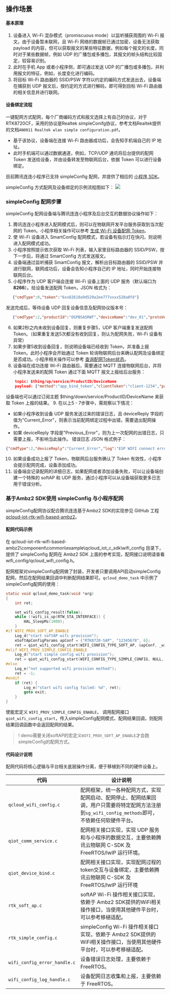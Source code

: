 ## 操作场景
#### 基本原理
1. 设备进入 Wi-Fi 混杂模式（promiscuous mode）以监听捕获周围的 Wi-Fi 报文。由于设备暂未联网，且 Wi-Fi 网络的数据帧已通过加密，设备无法获取payload 的内容，但可以获取报文的某些特征数据，例如每个报文的长度，同时对于某些数据帧，例如 UDP 的广播包或多播包，其报文的帧头结构比较固定，较容易识别。
2. 此时在手机 App 或者小程序侧，即可通过发送 UDP 的广播包或多播包，并利用报文的特征，例如，长度变化进行编码。
3. 将目标 Wi-Fi 路由器的 SSID/PSW 字符以约定的编码方式发送出去，设备端在捕获到 UDP 报文后，按约定的方式进行解码，即可得到目标 Wi-Fi 路由器的相关信息并进行联网。

#### 设备绑定流程
一键配网方式配网，每个厂商编码方式和报文选择上有自己的协议，对于RTK8720CF，采用的协议是Realtek simpleConifg协议，参考文档Realtek提供的文档`AN0011 Realtek wlan simple configuration.pdf`。
- 基于该协议，设备端在连接 Wi-Fi 路由器成功后，会告知手机端自己的 IP 地址。
- 此时手机端可以通过数据通道，例如，TCP/UDP 通讯将后台提供的配网 Token 发送给设备，并由设备转发至物联网后台，依据 Token 可以进行设备绑定。

目前腾讯连连小程序已支持 simpleConfig 配网，并提供了相应的 [小程序 SDK](https://www.npmjs.com/package/qcloud-iotexplorer-appdev-sdk)。

simpleConfig 方式配网及设备绑定的示例流程图如下：
![](https://main.qcloudimg.com/raw/a954c9c11a882c1369b0face0f47aedf.png)

### simpleConfig 配网步骤
simpleConfig 配网设备端与腾讯连连小程序及后台交互的数据协议操作如下：

1. 腾讯连连小程序进入配网模式后，则可以在物联网开发平台服务获取到当次配网的 Token。小程序相关操作可以参考 [生成 Wi-Fi 设备配网 Token](https://cloud.tencent.com/document/product/1081/44044)。
2. 使 Wi-Fi 设备进入 SmartConfig 配网模式，若设备有指示灯在快闪，则说明进入配网模式成功。
3. 小程序按照提示依次获取 Wi-Fi 列表，输入家里目标路由器的 SSID/PSW，按下一步后，将通过 SmartConfig 方式发送报文。
4. 设备端通过监听捕获 SmartConfig 报文，解析出目标路由器的 SSID/PSW 并进行联网，联网成功后，设备会告知小程序自己的 IP 地址，同时开始连接物联网后台。
5. 小程序作为 UDP 客户端会连接 Wi-Fi 设备上面的 UDP 服务（默认端口为**8266**）。给设备发送配网 Token，JSON 格式为：
```json
   {"cmdType":0,"token":"6xx82618a9d529a2ee777xxxx528a0fd"} 
```
发送完成后，等待设备 UDP 回复设备信息及配网协议版本号：
```json  
   {"cmdType":2,"productId":"OSPB5ASRWT","deviceName":"dev_01","protoVersion":"2.0"}
```
6. 如果2秒之内未收到设备回复，则重复步骤5，UDP 客户端重复发送配网 Token。（如果重复发送5次都没有收到回复，则认为配网失败，Wi-Fi 设备有异常）
7. 如果步骤5收到设备回复，则说明设备端已经收到 Token，并准备上报 Token。此时小程序会开始通过 Token 轮询物联网后台来确认配网及设备绑定是否成功。小程序相关操作可以参考 [查询配网Token状态](https://cloud.tencent.com/document/product/1081/44045)。
8. 设备端在成功连接 Wi-Fi 路由器后，需要通过 MQTT 连接物联网后台，并将小程序发送来的配网 Token 通过下面 MQTT 报文上报给后台服务：
```json
    topic: $thing/up/service/ProductID/DeviceName
    payload: {"method":"app_bind_token","clientToken":"client-1234","params": {"token":"6xx82618a9d529a2ee777xxxx528a0fd"}}
```
设备端也可以通过订阅主题 $thing/down/service/ProductID/DeviceName 来获取 Token 上报的结果。
9. 在以上5 - 7步骤中，需观察以下情况：
 - 如果小程序收到设备 UDP 服务发送过来的错误日志，且 deviceReply 字段的值为"Current_Error"，则表示当前配网绑定过程中出错，需要退出配网操作。
 - 如果 deviceReply 字段是"Previous_Error"，则为上一次配网的出错日志，只需要上报，不影响当此操作。
错误日志 JSON 格式例子：
```json
{"cmdType":2,"deviceReply":"Current_Error","log":"ESP WIFI connect error! (10, 2)"} 
```
10. 如果设备成功上报了 Token，物联网后台服务确认了 Token 有效性，小程序会提示配网完成，设备添加成功。
11. 设备端会记录配网的详细日志，如果配网或者添加设备失败，可以让设备端创建一个特殊的 softAP 和 UDP 服务，通过小程序可以从设备端获取更多日志用于错误分析。

### 基于Ambz2 SDK使用 simpleConfig 与小程序配网
simpleConfig配网协议配合腾讯连连基于Ambz2 SDK的实现参见 GitHub 工程 [qcloud-iot-rtk-wifi-based-ambz2](https://github.com/tencentyun/qcloud-iot-rtk-wifi-based-ambz2.git)。

#### 配网代码示例
在 qcloud-iot-rtk-wifi-based-ambz2\component\common\example\qcloud_iot_c_sdk\wifi_config 目录下，提供了 simpleConfig 配网在 Ambz2 SDK 上面的参考实现，配网接口说明请查看 wifi_config/qcloud_wifi_config.h。

配网框架对simpleConfig配网做了封装，开发者只要调用API启动simpleConfig配网，然后在配网结果回调中判断配网结果即可。`qcloud_demo_task` 中示例了simpleConfig配网的使用：
```c
static void qcloud_demo_task(void *arg)
{
    int ret;

    set_wifi_config_result(false);
    while (!wifi_is_up(RTW_STA_INTERFACE)) {
        HAL_SleepMs(1000);
    }
#if WIFI_PROV_SOFT_AP_ENABLE
    Log_d("start softAP wifi provision");
    eSoftApConfigParams apConf = {"RTK8720-SAP", "12345678", 6};
    ret = qiot_wifi_config_start(WIFI_CONFIG_TYPE_SOFT_AP, &apConf, _wifi_config_result_cb);
#elif WIFI_PROV_SIMPLE_CONFIG_ENABLE
    Log_d("start simple config wifi provision");
    ret = qiot_wifi_config_start(WIFI_CONFIG_TYPE_SIMPLE_CONFIG, NULL, _wifi_config_result_cb);
#else
    Log_e("not supported wifi provision method");
    ret = -1;
#endif
    if (ret) {
        Log_e("start wifi config failed: %d", ret);
        goto exit;
    }
}		

```

使能宏定义 `WIFI_PROV_SIMPLE_CONFIG_ENABLE`， 调用配网接口`qiot_wifi_config_start`，传入simpleConfig配网模式、配网结果回调，则配网结果回调函数中会返回配网的结果。
>! demo需要关闭softAP的宏定义`WIFI_PROV_SOFT_AP_ENABLE`才会跑simpleConfig的配网方式。

#### 代码设计说明
配网代码将核心逻辑与平台相关底层操作分离，便于移植到不同的硬件设备上。

| 代码 | 设计说明 |
|---------|---------|
| `qcloud_wifi_config.c` | 配网框架，统一各种配网方式，实现配网启动、配网停止、配网结果回调，用户只需要将特定配网方法注册到`sg_wifi_config_methods`即可，不依赖任何软硬件平台。 |
|`qiot_comm_service.c`|配网相关接口实现，实现 UDP 服务和与小程序的数据交互，主要依赖腾讯云物联网 C-SDK 及 FreeRTOS/lwIP 运行环境。|
|`qiot_device_bind.c`|配网相关接口实现，实现配网过程的token交互与设备绑定，主要依赖腾讯云物联网 C-SDK 及 FreeRTOS/lwIP 运行环境|
|`rtk_soft_ap.c`|softAP Wi-Fi 操作相关接口实现，依赖于 Ambz2 SDK提供的WiFi相关操作接口，当使用其他硬件平台时，可以参考移植适配。|
|`rtk_simple_config.c`|simpleConfig Wi-Fi 操作相关接口实现，依赖于 Ambz2 SDK提供的WiFi相关操作接口，当使用其他硬件平台时，可以参考移植适配。|
|`wifi_config_error_handle.c`|设备错误日志处理，主要依赖于 FreeRTOS。|
|`wifi_config_log_handle.c`|设备配网日志收集和上报，主要依赖于 FreeRTOS。|
